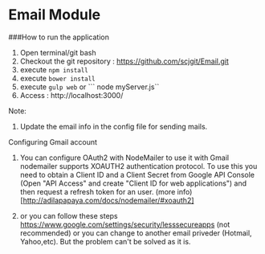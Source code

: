 # Email Module

###How to run the application

1. Open terminal/git bash
2. Checkout the git repository : https://github.com/scjgit/Email.git
3. execute ```npm install```
4. execute ```bower install```
5. execute ```gulp web``` or ``` node myServer.js``
6. Access : http://localhost:3000/

Note: 
1. Update the email info in the config file for sending mails.

Configuring Gmail account
1. You can configure OAuth2 with NodeMailer to use it with Gmail
	nodemailer supports XOAUTH2 authentication protocol. To use this you need to obtain a Client ID and a Client Secret from Google API Console (Open "API Access" and create "Client ID for web applications") and then request a refresh token for an user.
(more info)[http://adilapapaya.com/docs/nodemailer/#xoauth2]
	
2. or you can follow these steps https://www.google.com/settings/security/lesssecureapps (not recommended) or you can change to another email priveder (Hotmail, Yahoo,etc). But the problem can't be solved as it is.
